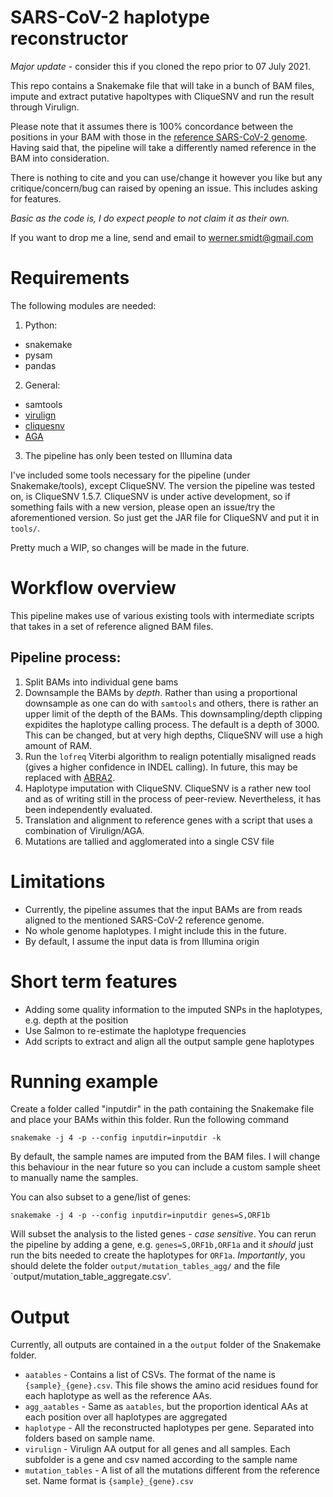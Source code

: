 # SARS-CoV-2 haplotype reconstructor 

*Major update* - consider this if you cloned the repo prior to 07 July 2021.

This repo contains a Snakemake file that will take in a bunch of BAM files,
impute and extract putative hapoltypes with CliqueSNV and run the result through Virulign. 

Please note that it assumes there is 100% concordance between the positions in your BAM
with those in the [reference SARS-CoV-2 genome](https://www.ncbi.nlm.nih.gov/nuccore/NC_045512). Having said that, the pipeline will take a differently named reference in the BAM into consideration.


There is nothing to cite and you can use/change it however you like but any critique/concern/bug can raised by opening an issue. This includes asking for features.

_*Basic as the code is, I do expect people to not claim it as their own.*_

If you want to drop me a line, send and email to werner.smidt@gmail.com

# Requirements

The following modules are needed:

1. Python:
  - snakemake
  - pysam
  - pandas

2. General:
  - samtools
  - [virulign](https://github.com/rega-cev/virulign) 
  - [cliquesnv](https://github.com/vtsyvina/CliqueSNV/archive/refs/tags/1.5.7.tar.gz) 
  - [AGA](https://github.com/emweb/aga)

3. The pipeline has only been tested on Illumina data

I've included some tools necessary for the pipeline (under Snakemake/tools), except CliqueSNV.  The version the pipeline was tested on, is CliqueSNV 1.5.7. CliqueSNV is under active development, so if something fails with a new version, please open an issue/try the aforementioned version.  So just get the JAR file for CliqueSNV and put it in `tools/`.  

Pretty much a WIP, so changes will be made in the future.

# Workflow overview

This pipeline makes use of various existing tools with intermediate scripts that takes in a set of reference aligned BAM files.

## Pipeline process:

1. Split BAMs into individual gene bams
2. Downsample the BAMs by _depth_.  Rather than using a proportional downsample as one can do with `samtools` and others, there is rather an upper limit of the depth of the BAMs.  This downsampling/depth clipping expidites the haplotype calling process.  The default is a depth of 3000. This can be changed, but at very high depths, CliqueSNV will use a high amount of RAM. 
3. Run the `lofreq` Viterbi algorithm to realign potentially misaligned reads (gives a higher confidence in INDEL calling). In future, this may be replaced with [ABRA2](https://github.com/mozack/abra2).
4. Haplotype imputation with CliqueSNV.  CliqueSNV is a rather new tool and as of writing still in the process of peer-review.  Nevertheless, it has been independently evaluated. 
5. Translation and alignment to reference genes with a script that uses a combination of Virulign/AGA.  
6. Mutations are tallied and agglomerated into a single CSV file


# Limitations

- Currently, the pipeline assumes that the input BAMs are from reads aligned to the mentioned SARS-CoV-2 reference genome. 
- No whole genome haplotypes.  I might include this in the future. 
- By default, I assume the input data is from Illumina origin


# Short term features 

- Adding some quality information to the imputed SNPs in the haplotypes, e.g. depth at the position
- Use Salmon to re-estimate the haplotype frequencies
- Add scripts to extract and align all the output sample gene haplotypes


# Running example 


Create a folder called "inputdir" in the path containing the Snakemake file and place your BAMs within this folder.  Run the following command

`snakemake -j 4 -p --config inputdir=inputdir -k`

By default, the sample names are imputed from the BAM files. I will change this behaviour in the near future so you can include a custom sample sheet to manually name the samples.

You can also subset to a gene/list of genes: 

`snakemake -j 4 -p --config inputdir=inputdir genes=S,ORF1b`

Will subset the analysis to the listed genes - _case sensitive_. You can rerun the pipeline by adding a gene, e.g. `genes=S,ORF1b,ORF1a` and it _should_ just run the bits needed to create the haplotypes for `ORF1a`. *Importantly*, you should delete the folder `output/mutation_tables_agg/` and the file `output/mutation_table_aggregate.csv'.


# Output

Currently, all outputs are contained in a the `output` folder of the Snakemake folder.  

- `aatables` - Contains a list of CSVs.  The format of the name is `{sample}_{gene}.csv`.  This file shows the amino acid residues found for each haplotype as well as the reference AAs.
- `agg_aatables` - Same as `aatables`, but the proportion identical AAs at each position over all haplotypes are aggregated
- `haplotype` - All the reconstructed haplotypes per gene. Separated into folders based on sample name.  
- `virulign` - Virulign AA output for all genes and all samples.  Each subfolder is a gene and csv named according to the sample name
- `mutation_tables` - A list of all the mutations different from the reference set.  Name format is `{sample}_{gene}.csv`









